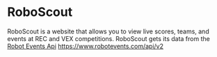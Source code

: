 # RoboScout
RoboScout is a website that allows you to view live scores, teams, and events at REC and VEX competitions. RoboScout gets its data from the [Robot Events Api](https://www.robotevents.com/api/v2) 
https://www.robotevents.com/api/v2